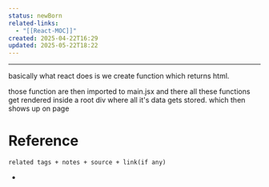 ```yaml
---
status: newBorn
related-links:
  - "[[React-MOC]]"
created: 2025-04-22T16:29
updated: 2025-05-22T18:22
---
```

---

basically what react does is we create function which returns html.

those function are then imported to main.jsx and there all these functions get rendered inside a root div where all it's data gets stored. which then shows up on page


# Reference
`related tags + notes + source + link(if any)`
 

- 